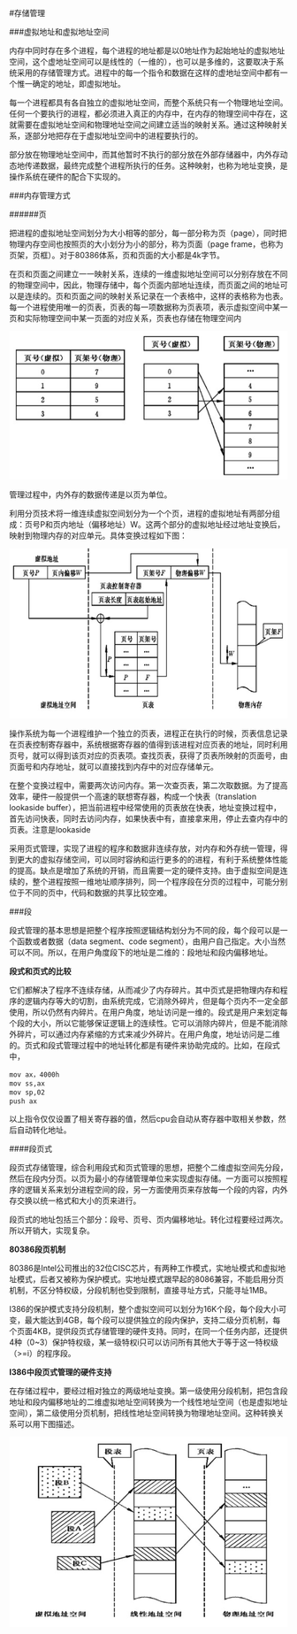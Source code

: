 #存储管理

###虚拟地址和虚拟地址空间

内存中同时存在多个进程，每个进程的地址都是以0地址作为起始地址的虚拟地址空间，这个虚地址空间可以是线性的（一维的），也可以是多维的，这要取决于系统采用的存储管理方式。进程中的每一个指令和数据在这样的虚地址空间中都有一个惟一确定的地址，即虚拟地址。

每一个进程都具有各自独立的虚拟地址空间，而整个系统只有一个物理地址空间。任何一个要执行的进程，都必须进入真正的内存中，在内存的物理空间中存在，这就需要在虚拟地址空间和物理地址空间之间建立适当的映射关系。通过这种映射关系，逐部分地把存在于虚拟地址空间中的进程要执行的。

部分放在物理地址空间中，而其他暂时不执行的部分放在外部存储器中，内外存动态地传递数据，最终完成整个进程所执行的任务。这种映射，也称为地址变换，是操作系统在硬件的配合下实现的。

###内存管理方式

######页

把进程的虚拟地址空间划分为大小相等的部分，每一部分称为页（page），同时把物理内存空间也按照页的大小划分为小的部分，称为页面（page frame，也称为页架，页框）。对于80386体系，页和页面的大小都是4k字节。

在页和页面之间建立一一映射关系，连续的一维虚拟地址空间可以分别存放在不同的物理空间中，因此，物理存储中，每个页面内部地址连续，而页面之间的地址可以是连续的。页和页面之间的映射关系记录在一个表格中，这样的表格称为也表。每一个进程使用唯一的页表，页表的每一项数据称为页表项，表示虚拟空间中某一页和实际物理空间中某一页面的对应关系，页表也存储在物理空间内

![image](https://github.com/dj99fei/study/blob/master/os/images/169C5A42-7A63-4EF7-B5F7-397E16A44424.png?raw=true)

管理过程中，内外存的数据传递是以页为单位。

利用分页技术将一维连续虚拟空间划分为一个个页，进程的虚拟地址有两部分组成：页号P和页内地址（偏移地址）W。这两个部分的虚拟地址经过地址变换后，映射到物理内存的对应单元。具体变换过程如下图：

![image](https://github.com/dj99fei/study/blob/master/os/images/169C5A42-7A63-4EF7-B5F7-397E16A44425.png?raw=true)

操作系统为每一个进程维护一个独立的页表，进程正在执行的时候，页表信息记录在页表控制寄存器中，系统根据寄存器的值得到该进程对应页表的地址，同时利用页号，就可以得到该页对应的页表项。查找页表，获得了页表所映射的页面号，由页面号和内存地址，就可以直接找到内存中的对应存储单元。

在整个变换过程中，需要两次访问内存。第一次查页表，第二次取数据。为了提高效率，硬件一般提供一个高速的联想寄存器，构成一个快表（translation lookaside buffer），把当前进程中经常使用的页表放在快表，地址变换过程中，首先访问快表，同时去访问内存，如果快表中有，直接拿来用，停止去查内存中的页表。注意是lookaside

采用页式管理，实现了进程的程序和数据非连续存放，对内存和外存统一管理，得到更大的虚拟存储空间，可以同时容纳和运行更多的的进程，有利于系统整体性能的提高。缺点是增加了系统的开销，而且需要一定的硬件支持。由于虚拟空间是连续的，整个进程按照一维地址顺序排列，同一个程序段在分页的过程中，可能分别位于不同的页中，代码和数据的共享比较空难。


###段

段式管理的基本思想是把整个程序按照逻辑结构划分为不同的段，每个段可以是一个函数或者数据（data segment、code segment），由用户自己指定。大小当然可以不同。所以，在用户角度段下的地址是二维的：段地址和段内偏移地址。

**段式和页式的比较**

它们都解决了程序不连续存储，从而减少了内存碎片。其中页式是把物理内存和程序的逻辑内存等大的切割，由系统完成，它消除外碎片，但是每个页内不一定全部使用，所以仍然有内碎片。在用户角度，地址访问是一维的。段式是用户来划定每个段的大小，所以它能够保证逻辑上的连续性。它可以消除内碎片，但是不能消除外碎片，可以通过内存紧缩的方式来减少外碎片。在用户角度，地址访问是二维的。页式和段式管理过程中的地址转化都是有硬件来协助完成的。比如，在段式中，

	mov ax，4000h
	mov ss,ax
	mov sp,02
	push ax

以上指令仅仅设置了相关寄存器的值，然后cpu会自动从寄存器中取相关参数，然后自动转化地址。 

####段页式

段页式存储管理，综合利用段式和页式管理的思想，把整个二维虚拟空间先分段，然后在段内分页。以页为最小的存储管理单位来实现虚拟存储。一方面可以按照程序的逻辑关系来划分进程空间的段，另一方面使用页来存放每一个段的内容，内外存交换以统一格式和大小的页来进行。

段页式的地址包括三个部分：段号、页号、页内偏移地址。转化过程要经过两次。所以开销大，实现复杂。

**80386段页机制**

80386是Intel公司推出的32位CISC芯片，有两种工作模式，实地址模式和虚拟地址模式，后者又被称为保护模式。实地址模式跟早起的8086兼容，不能启用分页机制，不区分特权级，分段机制也受到限制，直接寻址方式，只能寻址1MB。

I386的保护模式支持分段机制，整个虚拟空间可以划分为16K个段，每个段大小可变，最大能达到4GB，每个段可以提供独立的段内保护，支持二级分页机制，每个页面4KB，提供段页式存储管理的硬件支持。同时，在同一个任务内部，还提供4种（0~3）保护特权级，某一级特权i只可以访问所有其他大于等于这一特权级（>=i）的程序段。

**I386中段页式管理的硬件支持**

在存储过程中，要经过相对独立的两级地址变换。第一级使用分段机制，把包含段地址和段内偏移地址的二维虚拟地址空间转换为一个线性地址空间（也是虚拟地址空间），第二级使用分页机制，把线性地址空间转换为物理地址空间。这种转换关系可以用下图描述。

![image](https://github.com/dj99fei/study/blob/master/os/images/9B57F39B-619F-4833-9C62-B322BC853797.png?raw=true)
